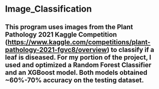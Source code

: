 # Image_Classification

## This program uses images from the Plant Pathology 2021 Kaggle Competition (https://www.kaggle.com/competitions/plant-pathology-2021-fgvc8/overview) to classify if a leaf is diseased. For my portion of the project, I used and optimized a Random Forest Classifier and an XGBoost model. Both models obtained ~60%-70% accuracy on the testing dataset.
